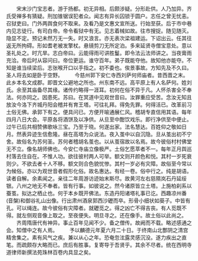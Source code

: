 <!-- { "loadSidebar": true } -->
　　宋末沙门宝志者。游于扬都。初无异相。后颇涉疑。分形赴供。人乃加异。齐氏受禅多有猜疑。刑加锥锯误犯者众。闻志有异长囚锁于圆户。志任之曾无忧恚。召狱吏曰。门外两舆食何不取来。及看乃是文惠文宣所送。行始至获。后于市中巷内见志徒行。有司白帝。帝令看狱中有无。见志着械如故。往市搜捉。随见随灭。隐显不定。预记未然万无一失。时又浪言。亦无表次梁祖建运。下诏出云。任其往返无所拘碍。形如耆老被发擎杖。悬镜剪刀无所定泊。多来延贤寺僧宝意处。意以圣礼处之。时亢旱。志白帝曰。云能得雨可讲胜鬘。即令法云法师讲之。当夜膏雨充洽。帝后时从容问曰。帝位更运。谁守百年。弟子既能夺他。故知他亦能夺。不知是谁当续梁后。志张喉开口以手指之。初不委也。俟景事故。方知先及不久曰。圣人将去如是卧于空野。
　　今慈州郭下安仁寺西刘萨何师庙者。昔西晋之末。此乡本名文成郡。即晋文公避地之所也。州东南不远。高平原上有人名萨何。姓刘氏。余至其庙备尽其缘。诸传约略得一涯耳。初何在俗不异于凡。人怀杀害全不奉法。何亦同之。因患死。苏曰。在冥道中见观世音曰。汝罪重应受苦。念汝无知且放汝今洛下齐城丹阳会稽并有育王塔。可往礼拜。得免先罪。何得活已。改革前习土俗无佛。承郭下有之。便具问已。方便开喻通展仁风。稽胡专直信用其语。每年四月八日大会。平原各将酒饼及以净供。从旦至中酣饮戏乐。即行净供至中便止。过午已后共相赞佛歌咏三宝。乃至于晓。何遂出家。法名慧达。百姓仰之敬如日月。然表异迹生信愈隆。昼在高塔为众说法。夜入茧中以自沉隐。旦从茧出初不宁舍。故俗名为苏何圣。苏何者稽胡名茧也。以从茧宿故以名焉。故今彼俗村村佛堂无不立。像名胡师佛也。今安仁寺庙立像极严。土俗乞愿萃者不一。每年正月舆巡村落去住自在。不惟人功。欲往彼村两人可举。额文则开颜色和悦。其村一岁死衰则少。不欲去者十人不移。额文则合色貌忧惨。其村一岁必有灾障。故俗至今常以为候俗。亦以为观世音者假形化俗。故名惠达。有经一卷。俗中行之。纯是胡语。读者自解。余素闻之。亲往二年周游访迹始末斯尽。故黄河左右慈隰岚石丹延绥银。八州之地无不奉者。皆有行事。如彼说之。然今诸原皆立土塔。上施柏刹系以蚕茧。拟达之栖止也。何于本乡既开佛法。东造丹阳诸塔礼事已讫。西趣凉州番(音槃)和御谷礼山出像。行出肃州酒泉郭西沙礰而卒。形骨小细状如葵子。中皆有孔。可以绳连。故今彼俗有灾障者。就礰觅之。得之凶亡不得吉丧。有人觅既不得。就左侧观音像上取之。至夜便失。明旦寻之。还在像手。故土俗以此尚之。
　　齐周隋唐代有神异。事止百年见闻不少。备之僧传。故阙而不载。略述感通之会。知僧中之有人焉。
　　予以麟德元年夏六月二十日。于终南山北酆阴之清宫精舍集之。素有风气之疾。兼以从心之年。恐奄忽泫露灵感沉没。遂力疾出之直笔。而疏颇存大略而已。庶后有胜事。复寄导于吾贤乎。其余不尽者。统在西明寺道律师新撰法苑珠林百卷内具显之矣。
　　
